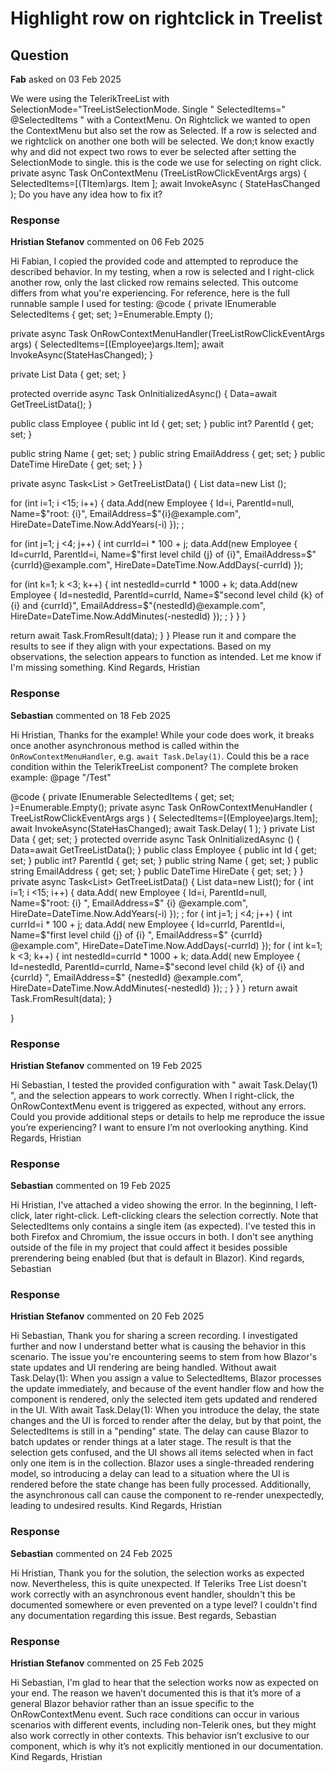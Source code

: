 # Highlight row on rightclick in Treelist

## Question

**Fab** asked on 03 Feb 2025

We were using the TelerikTreeList with SelectionMode="TreeListSelectionMode. Single " SelectedItems=" @SelectedItems " with a ContextMenu. On Rightclick we wanted to open the ContextMenu but also set the row as Selected. If a row is selected and we rightclick on another one both will be selected. We don;t know exactly why and did not expect two rows to ever be selected after setting the SelectionMode to single. this is the code we use for selecting on right click. private async Task OnContextMenu (TreeListRowClickEventArgs args) { SelectedItems=[(TItem)args. Item ]; await InvokeAsync ( StateHasChanged ); Do you have any idea how to fix it?

### Response

**Hristian Stefanov** commented on 06 Feb 2025

Hi Fabian, I copied the provided code and attempted to reproduce the described behavior. In my testing, when a row is selected and I right-click another row, only the last clicked row remains selected. This outcome differs from what you're experiencing. For reference, here is the full runnable sample I used for testing: <TelerikTreeList Data="@Data" OnRowContextMenu="@OnRowContextMenuHandler" SelectionMode="TreeListSelectionMode.Single" SelectedItems="@SelectedItems" IdField="Id" ParentIdField="ParentId" Pageable="true"> <TreeListColumns> <TreeListColumn Field="Name" Expandable="true" Width="320px" /> <TreeListColumn Field="Id" Width="120px" /> <TreeListColumn Field="ParentId" Width="120px" /> <TreeListColumn Field="EmailAddress" Width="120px" /> <TreeListColumn Field="HireDate" Width="220px" /> </TreeListColumns> </TelerikTreeList> @code {
private IEnumerable <Employee> SelectedItems { get; set; }=Enumerable.Empty <Employee> ();

private async Task OnRowContextMenuHandler(TreeListRowClickEventArgs args)
{
SelectedItems=[(Employee)args.Item];
await InvokeAsync(StateHasChanged);
}

private List <Employee> Data { get; set; }

protected override async Task OnInitializedAsync()
{
Data=await GetTreeListData();
}

public class Employee
{
public int Id { get; set; }
public int? ParentId { get; set; }

public string Name { get; set; }
public string EmailAddress { get; set; }
public DateTime HireDate { get; set; }
}

private async Task<List <Employee>> GetTreeListData()
{
List <Employee> data=new List <Employee> ();

for (int i=1; i <15; i++)
{
data.Add(new Employee
{
Id=i,
ParentId=null,
Name=$"root: {i}",
EmailAddress=$"{i}@example.com",
HireDate=DateTime.Now.AddYears(-i)
}); ;

for (int j=1; j <4; j++)
{
int currId=i * 100 + j;
data.Add(new Employee
{
Id=currId,
ParentId=i,
Name=$"first level child {j} of {i}",
EmailAddress=$"{currId}@example.com",
HireDate=DateTime.Now.AddDays(-currId)
});

for (int k=1; k <3; k++)
{
int nestedId=currId * 1000 + k;
data.Add(new Employee
{
Id=nestedId,
ParentId=currId,
Name=$"second level child {k} of {i} and {currId}",
EmailAddress=$"{nestedId}@example.com",
HireDate=DateTime.Now.AddMinutes(-nestedId)
}); ;
}
}
}

return await Task.FromResult(data);
}
} Please run it and compare the results to see if they align with your expectations. Based on my observations, the selection appears to function as intended. Let me know if I'm missing something. Kind Regards, Hristian

### Response

**Sebastian** commented on 18 Feb 2025

Hi Hristian, Thanks for the example! While your code does work, it breaks once another asynchronous method is called within the `OnRowContextMenuHandler`, e.g. `await Task.Delay(1)`. Could this be a race condition within the TelerikTreeList component? The complete broken example: @page "/Test" <TelerikTreeList Data="@Data" OnRowContextMenu="@OnRowContextMenuHandler" SelectionMode="TreeListSelectionMode.Single" SelectedItems="@SelectedItems" IdField="Id" ParentIdField="ParentId" Pageable="true">
<TreeListColumns>
<TreeListColumn Field="Name" Expandable="true" Width="320px" />
<TreeListColumn Field="Id" Width="120px" />
<TreeListColumn Field="ParentId" Width="120px" />
<TreeListColumn Field="EmailAddress" Width="120px" />
<TreeListColumn Field="HireDate" Width="220px" />
</TreeListColumns>
</TelerikTreeList>

@code { private IEnumerable<Employee> SelectedItems { get; set; }=Enumerable.Empty<Employee>(); private async Task OnRowContextMenuHandler ( TreeListRowClickEventArgs args ) {
SelectedItems=[(Employee)args.Item]; await InvokeAsync(StateHasChanged); await Task.Delay( 1 );
} private List<Employee> Data { get; set; } protected override async Task OnInitializedAsync () {
Data=await GetTreeListData();
} public class Employee { public int Id { get; set; } public int? ParentId { get; set; } public string Name { get; set; } public string EmailAddress { get; set; } public DateTime HireDate { get; set; }
} private async Task<List<Employee>> GetTreeListData()
{
List<Employee> data=new List<Employee>(); for ( int i=1; i <15; i++)
{
data.Add( new Employee
{
Id=i,
ParentId=null,
Name=$"root: {i} ",
EmailAddress=$" {i} @example.com",
HireDate=DateTime.Now.AddYears(-i)
});
; for ( int j=1; j <4; j++)
{ int currId=i * 100 + j;
data.Add( new Employee
{
Id=currId,
ParentId=i,
Name=$"first level child {j} of {i} ",
EmailAddress=$" {currId} @example.com",
HireDate=DateTime.Now.AddDays(-currId)
}); for ( int k=1; k <3; k++)
{ int nestedId=currId * 1000 + k;
data.Add( new Employee
{
Id=nestedId,
ParentId=currId,
Name=$"second level child {k} of {i} and {currId} ",
EmailAddress=$" {nestedId} @example.com",
HireDate=DateTime.Now.AddMinutes(-nestedId)
});
;
}
}
} return await Task.FromResult(data);
}

}

### Response

**Hristian Stefanov** commented on 19 Feb 2025

Hi Sebastian, I tested the provided configuration with " await Task.Delay(1) ", and the selection appears to work correctly. When I right-click, the OnRowContextMenu event is triggered as expected, without any errors. Could you provide additional steps or details to help me reproduce the issue you’re experiencing? I want to ensure I’m not overlooking anything. Kind Regards, Hristian

### Response

**Sebastian** commented on 19 Feb 2025

Hi Hristian, I've attached a video showing the error. In the beginning, I left-click, later right-click. Left-clicking clears the selection correctly. Note that SelectedItems only contains a single item (as expected). I've tested this in both Firefox and Chromium, the issue occurs in both. I don't see anything outside of the file in my project that could affect it besides possible prerendering being enabled (but that is default in Blazor). Kind regards, Sebastian

### Response

**Hristian Stefanov** commented on 20 Feb 2025

Hi Sebastian, Thank you for sharing a screen recording. I investigated further and now I understand better what is causing the behavior in this scenario. The issue you're encountering seems to stem from how Blazor's state updates and UI rendering are being handled. Without await Task.Delay(1): When you assign a value to SelectedItems, Blazor processes the update immediately, and because of the event handler flow and how the component is rendered, only the selected item gets updated and rendered in the UI. With await Task.Delay(1): When you introduce the delay, the state changes and the UI is forced to render after the delay, but by that point, the SelectedItems is still in a "pending" state. The delay can cause Blazor to batch updates or render things at a later stage. The result is that the selection gets confused, and the UI shows all items selected when in fact only one item is in the collection. Blazor uses a single-threaded rendering model, so introducing a delay can lead to a situation where the UI is rendered before the state change has been fully processed. Additionally, the asynchronous call can cause the component to re-render unexpectedly, leading to undesired results. Kind Regards, Hristian

### Response

**Sebastian** commented on 24 Feb 2025

Hi Hristian, Thank you for the solution, the selection works as expected now. Nevertheless, this is quite unexpected. If Teleriks Tree List doesn't work correctly with an asynchronous event handler, shouldn't this be documented somewhere or even prevented on a type level? I couldn't find any documentation regarding this issue. Best regards, Sebastian

### Response

**Hristian Stefanov** commented on 25 Feb 2025

Hi Sebastian, I'm glad to hear that the selection works now as expected on your end. The reason we haven’t documented this is that it’s more of a general Blazor behavior rather than an issue specific to the OnRowContextMenu event. Such race conditions can occur in various scenarios with different events, including non-Telerik ones, but they might also work correctly in other contexts. This behavior isn’t exclusive to our component, which is why it’s not explicitly mentioned in our documentation. Kind Regards, Hristian
